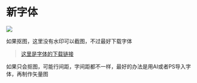 # 新字体

![](https://sigmaxy.github.io/font/images/segoe-script-bold.png)

如果抠图，这里没有水印可以截图，不过最好下载字体

 > [这里是字体的下载链接](https://sigmaxy.github.io/font/resources/fonts/segoescb.ttf)

如果只会抠图，可能行间距，字间距都不一样，最好的办法是用AI或者PS导入字体，再制作矢量图
 